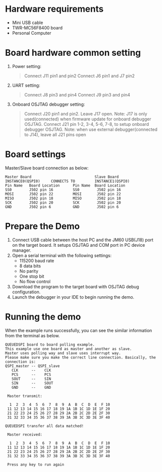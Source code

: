 Hardware requirements
=====================
- Mini USB cable
- TWR-MC56F8400 board
- Personal Computer

Board hardware common setting
=============================
1. Power setting:
   > Connect J11 pin1 and pin2
   > Connect J6 pin1 and J7 pin2
2. UART setting:
   > Connect J8 pin3 and pin4
   > Connect J9 pin3 and pin4
3. Onboard OSJTAG debugger setting:
   > Connect J20 pin1 and pin2.
   > Leave J17 open.
     Note: J17 is only used(connected) when firmware update for onboard debugger OSJTAG.
   > Connect J21 pin 1-2, 3-4, 5-6, 7-8, to setup onboard debugger OSJTAG.
     Note: when use external debugger(connected to J14), leave all J21 pins open

Board settings
==============
  Master/Slave board connection as below:
  ~~~~~~~~~~~~~~~~~~~~~~~~~~~~~~~~~~~~~~~~~~~~~~~~~~~~~~
  Master Board                             Slave Board
  INSTANCE0(QSPI0)     CONNECTS TO         INSTANCE1(QSPI0)
  Pin Name   Board Location      Pin Name  Board Location
  SS0        J502 pin 16         SS0        J502 pin 16
  MOSI       J502 pin 22         MOSI       J502 pin 22
  MISO       J502 pin 18         MISO       J502 pin 18
  SCK        J502 pin 20         SCK        J502 pin 20
  GND        J502 pin 6          GND        J502 pin 6
  ~~~~~~~~~~~~~~~~~~~~~~~~~~~~~~~~~~~~~~~~~~~~~~~~~~~~~~

Prepare the Demo
================
1.  Connect USB cable between the host PC and the JM60 USB(J18) port on the target board. It setups OSJTAG and COM port in PC device manager.
2.  Open a serial terminal with the following settings:
    - 115200 baud rate
    - 8 data bits
    - No parity
    - One stop bit
    - No flow control
3.  Download the program to the target board with OSJTAG debug configuration.
4.  Launch the debugger in your IDE to begin running the demo.

Running the demo
================

When the example runs successfully, you can see the similar information from the terminal as below.

~~~~~~~~~~~~~~~~~~~~~~~~~~~~~~~~~~~~~~~~~~~~~~~~~~~~~~~~~~~~~~~~~~~~~~~~~~~~~~~~~~~~
QUEUEDSPI board to board polling example.
This example use one board as master and another as slave.
Master uses polling way and slave uses interrupt way. 
Please make sure you make the correct line connection. Basically, the connection is: 
QSPI_master -- QSPI_slave   
   CLK      --    CLK  
   PCS      --    PCS 
   SOUT     --    SIN  
   SIN      --    SOUT 
   GND      --    GND 

 Master transmit:

  1  2  3  4  5  6  7  8  9  A  B  C  D  E  F 10
 11 12 13 14 15 16 17 18 19 1A 1B 1C 1D 1E 1F 20
 21 22 23 24 25 26 27 28 29 2A 2B 2C 2D 2E 2F 30
 31 32 33 34 35 36 37 38 39 3A 3B 3C 3D 3E 3F 40
 
QUEUEDSPI transfer all data matched! 

 Master received:

  1  2  3  4  5  6  7  8  9  A  B  C  D  E  F 10
 11 12 13 14 15 16 17 18 19 1A 1B 1C 1D 1E 1F 20
 21 22 23 24 25 26 27 28 29 2A 2B 2C 2D 2E 2F 30
 31 32 33 34 35 36 37 38 39 3A 3B 3C 3D 3E 3F 40

 Press any key to run again

~~~~~~~~~~~~~~~~~~~~~~~~~~~~~~~~~~~~~~~~~~~~~~~~~~~~~~~~~~~~~~~~~~~~~~~~~~~~~~~~~~~~~
